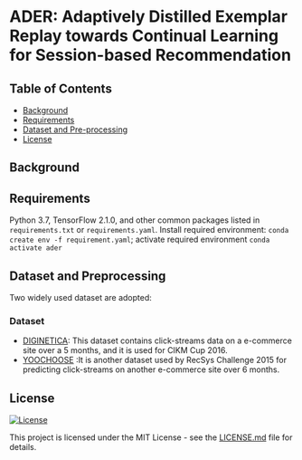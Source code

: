 # ADER: Adaptively Distilled Exemplar Replay towards Continual Learning for Session-based Recommendation

## Table of Contents

- [Background](#background)
- [Requirements](#requirements)
- [Dataset and Pre-processing](#dataset)
- [License](#license)

## Background

## Requirements
Python 3.7, TensorFlow 2.1.0, and other common packages listed in `requirements.txt` or `requirements.yaml`.
Install required environment: `conda create env -f requirement.yaml`; activate required environment `conda activate ader`

## Dataset and Preprocessing
Two widely used dataset are adopted:
### Dataset
- [DIGINETICA](http://cikm2016.cs.iupui.edu/cikm-cup): This dataset contains click-streams data on a e-commerce
site over a 5 months, and it is used for CIKM Cup 2016.
- [YOOCHOOSE](http://2015.recsyschallenge.com/challenge.html) :It is another dataset used by RecSys Challenge 2015  for predicting
click-streams on another e-commerce site over 6 months.


## License 
[![License](http://img.shields.io/:license-mit-blue.svg?style=flat-square)](http://badges.mit-license.org)

This project is licensed under the MIT License - see the [LICENSE.md](LICENSE.md) file for details.

